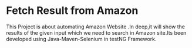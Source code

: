 # Fetch Result from Amazon

This Project is about automating Amazon Website .In deep,it will show the results of the given input which we need to search in Amazon site.Its been developed using Java-Maven-Selenium in testNG Framework.


